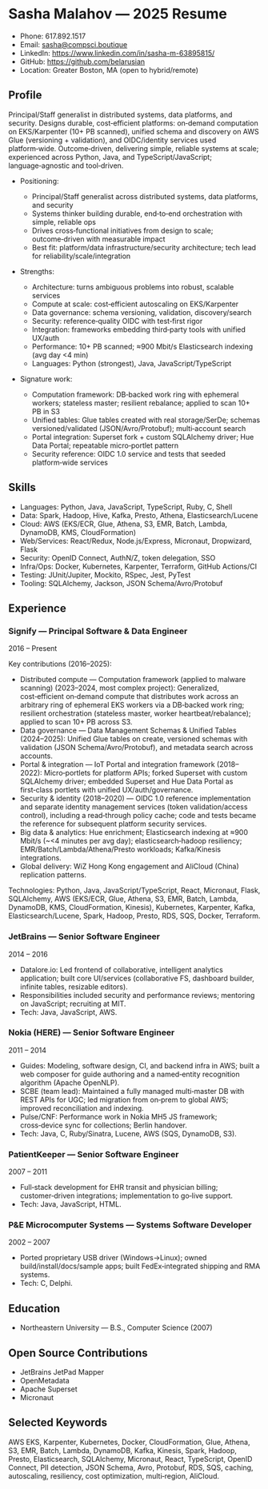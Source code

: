 # Sasha Malahov — 2025 Resume

- Phone: 617.892.1517
- Email: sasha@compsci.boutique
- LinkedIn: https://www.linkedin.com/in/sasha-m-63895815/
- GitHub: https://github.com/belarusian
- Location: Greater Boston, MA (open to hybrid/remote)

## Profile
Principal/Staff generalist in distributed systems, data platforms, and security. Designs durable, cost‑efficient platforms: on‑demand computation on EKS/Karpenter (10+ PB scanned), unified schema and discovery on AWS Glue (versioning + validation), and OIDC/identity services used platform‑wide. Outcome‑driven, delivering simple, reliable systems at scale; experienced across Python, Java, and TypeScript/JavaScript; language‑agnostic and tool‑driven.

- Positioning:
  - Principal/Staff generalist across distributed systems, data platforms, and security
  - Systems thinker building durable, end‑to‑end orchestration with simple, reliable ops
  - Drives cross‑functional initiatives from design to scale; outcome‑driven with measurable impact
  - Best fit: platform/data infrastructure/security architecture; tech lead for reliability/scale/integration

- Strengths:
  - Architecture: turns ambiguous problems into robust, scalable services
  - Compute at scale: cost‑efficient autoscaling on EKS/Karpenter
  - Data governance: schema versioning, validation, discovery/search
  - Security: reference‑quality OIDC with test‑first rigor
  - Integration: frameworks embedding third‑party tools with unified UX/auth
  - Performance: 10+ PB scanned; ≈900 Mbit/s Elasticsearch indexing (avg day <4 min)
  - Languages: Python (strongest), Java, JavaScript/TypeScript

- Signature work:
  - Computation framework: DB‑backed work ring with ephemeral workers; stateless master; resilient rebalance; applied to scan 10+ PB in S3
  - Unified tables: Glue tables created with real storage/SerDe; schemas versioned/validated (JSON/Avro/Protobuf); multi‑account search
  - Portal integration: Superset fork + custom SQLAlchemy driver; Hue Data Portal; repeatable micro‑portlet pattern
  - Security reference: OIDC 1.0 service and tests that seeded platform‑wide services

## Skills
- Languages: Python, Java, JavaScript, TypeScript, Ruby, C, Shell
- Data: Spark, Hadoop, Hive, Kafka, Presto, Athena, Elasticsearch/Lucene
- Cloud: AWS (EKS/ECR, Glue, Athena, S3, EMR, Batch, Lambda, DynamoDB, KMS, CloudFormation)
- Web/Services: React/Redux, Node.js/Express, Micronaut, Dropwizard, Flask
- Security: OpenID Connect, AuthN/Z, token delegation, SSO
- Infra/Ops: Docker, Kubernetes, Karpenter, Terraform, GitHub Actions/CI
- Testing: JUnit/Jupiter, Mockito, RSpec, Jest, PyTest
- Tooling: SQLAlchemy, Jackson, JSON Schema/Avro/Protobuf

## Experience

### Signify — Principal Software & Data Engineer
2016 – Present

Key contributions (2016–2025):
- Distributed compute — Computation framework (applied to malware scanning) (2023–2024, most complex project): Generalized, cost‑efficient on‑demand compute that distributes work across an arbitrary ring of ephemeral EKS workers via a DB‑backed work ring; resilient orchestration (stateless master, worker heartbeat/rebalance); applied to scan 10+ PB across S3.
- Data governance — Data Management Schemas & Unified Tables (2024–2025): Unified Glue tables on create, versioned schemas with validation (JSON Schema/Avro/Protobuf), and metadata search across accounts.
- Portal & integration — IoT Portal and integration framework (2018–2022): Micro‑portlets for platform APIs; forked Superset with custom SQLAlchemy driver; embedded Superset and Hue Data Portal as first‑class portlets with unified UX/auth/governance.
- Security & identity (2018–2020) — OIDC 1.0 reference implementation and separate identity management services (token validation/access control), including a read‑through policy cache; code and tests became the reference for subsequent platform security services.
- Big data & analytics: Hue enrichment; Elasticsearch indexing at ≈900 Mbit/s (~<4 minutes per avg day); elasticsearch‑hadoop resiliency; EMR/Batch/Lambda/Athena/Presto workloads; Kafka/Kinesis integrations.
- Global delivery: WiZ Hong Kong engagement and AliCloud (China) replication patterns.

Technologies: Python, Java, JavaScript/TypeScript, React, Micronaut, Flask, SQLAlchemy, AWS (EKS/ECR, Glue, Athena, S3, EMR, Batch, Lambda, DynamoDB, KMS, CloudFormation, Kinesis), Kubernetes, Karpenter, Kafka, Elasticsearch/Lucene, Spark, Hadoop, Presto, RDS, SQS, Docker, Terraform.

### JetBrains — Senior Software Engineer
2014 – 2016
- Datalore.io: Led frontend of collaborative, intelligent analytics application; built core UI/services (collaborative FS, dashboard builder, infinite tables, resizable editors).
- Responsibilities included security and performance reviews; mentoring on JavaScript; recruiting at MIT.
- Tech: Java, JavaScript, AWS.

### Nokia (HERE) — Senior Software Engineer
2011 – 2014
- Guides: Modeling, software design, CI, and backend infra in AWS; built a web composer for guide authoring and a named‑entity recognition algorithm (Apache OpenNLP).
- SCBE (team lead): Maintained a fully managed multi‑master DB with REST APIs for UGC; led migration from on‑prem to global AWS; improved reconciliation and indexing.
- Pulse/CNF: Performance work in Nokia MH5 JS framework; cross‑device sync for collections; Berlin handover.
- Tech: Java, C, Ruby/Sinatra, Lucene, AWS (SQS, DynamoDB, S3).

### PatientKeeper — Senior Software Engineer
2007 – 2011
- Full‑stack development for EHR transit and physician billing; customer‑driven integrations; implementation to go‑live support.
- Tech: Java, JavaScript, HTML.

### P&E Microcomputer Systems — Systems Software Developer
2002 – 2007
- Ported proprietary USB driver (Windows→Linux); owned build/install/docs/sample apps; built FedEx‑integrated shipping and RMA systems.
- Tech: C, Delphi.

## Education
- Northeastern University — B.S., Computer Science (2007)

## Open Source Contributions
- JetBrains JetPad Mapper
- OpenMetadata
- Apache Superset
- Micronaut

## Selected Keywords
AWS EKS, Karpenter, Kubernetes, Docker, CloudFormation, Glue, Athena, S3, EMR, Batch, Lambda, DynamoDB, Kafka, Kinesis, Spark, Hadoop, Presto, Elasticsearch, SQLAlchemy, Micronaut, React, TypeScript, OpenID Connect, PII detection, JSON Schema, Avro, Protobuf, RDS, SQS, caching, autoscaling, resiliency, cost optimization, multi‑region, AliCloud.
